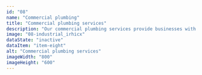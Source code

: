 ```yaml
---
id: "08"
name: "Commercial plumbing"
title: "Commercial plumbing services"
description: "Our commercial plumbing services provide businesses with reliable and efficient plumbing solutions, minimizing downtime and maximizing productivity."
image: "08-industrial_irhicx"
dataState: "inactive"
dataItem: "item-eight"
alt: "Commercial plumbing services"
imageWidth: "800"
imageHeight: "600"
---
```

